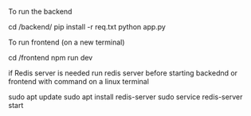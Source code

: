To run the backend

cd /backend/
pip install -r req.txt
python app.py

To run frontend (on a new terminal)

cd /frontend
npm run dev

if Redis server is needed 
run redis server before starting backednd or frontend with command on a linux terminal

sudo apt update
sudo apt install redis-server
sudo service redis-server start
